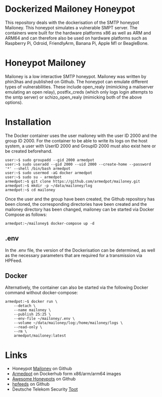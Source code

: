 # Dockerized Mailoney Honeypot

This repository deals with the dockerisation of the SMTP honeypot Mailoney. This honeypot simulates a vulnerable SMPT server. The containers were built for the hardware platforms x86 as well as ARM and ARM64 and can therefore also be used on hardware platforms such as Raspberry Pi, Odroid, FriendlyArm, Banana Pi, Apple M1 or BeagleBone.

# Honeypot Mailoney

Mailoney is a low interactive SMTP honeypot. Mailoney was written by phin3has and published on Github. The honeypot can emulate different types of vulnerabilities. These include open\_realy (mimicking a mailserver emulating an open relay), postfix\_creds (which only logs login attempts to the smtp server) or schizo\_open\_realy (mimicking both of the above options).

# Installation

The Docker container uses the user mailoney with the user ID 2000 and the group ID 2000. For the container to be able to write its logs on the host system, a user with UserID 2000 and GroupID 2000 must also exist here or be created beforehand.

```
user:~$ sudo groupadd --gid 2000 armedpot
user:~$ sudo useradd --gid 2000 --uid 2000 --create-home --password '*' --shell /bin/bash armedpot
user:~$ sudo usermod -aG docker armedpot
user:~$ sudo su - armedpot
armedpot:~$ git clone https://github.com/armedpot/mailoney.git
armedpot:~$ mkdir -p ~/data/mailoney/log
armedpot:~$ cd mailoney
```

Once the user and the group have been created, the Github repository has been cloned, the corresponding directories have been created and the mailoney directory has been changed, mailoney can be started via Docker Compose as follows:

```
armedpot:~/mailoney$ docker-compose up -d
```

## .env

In the .env file, the version of the Dockerisation can be determined, as well as the necessary parameters that are required for a transmission via HPFeed.

## Docker

Alternatively, the container can also be started via the following Docker command without docker-compose:

```
armedpot:~$ docker run \
    --detach \
    --name mailoney \
    --publish 25:25 \
    --env-file ~/mailoney/.env \
    --volume ~/data/mailoney/log:/home/mailoney/logs \
    --read-only \
    --rm \
    armedpot/mailoney:latest
```

# Links

- Honeypot [Mailoney](https://github.com/phin3has/mailoney) on Github
- [Armedpot](https://hub.docker.com/u/armedpot) on Dockerhub form x86/arm/arm64 images
- [Awesome Honeypots](https://github.com/paralax/awesome-honeypots) on Github
- [hpfeeds](https://github.com/hpfeeds/hpfeeds) on Github
- Deutsche Telekom Security [Tpot](https://github.com/telekom-security/tpotce)
